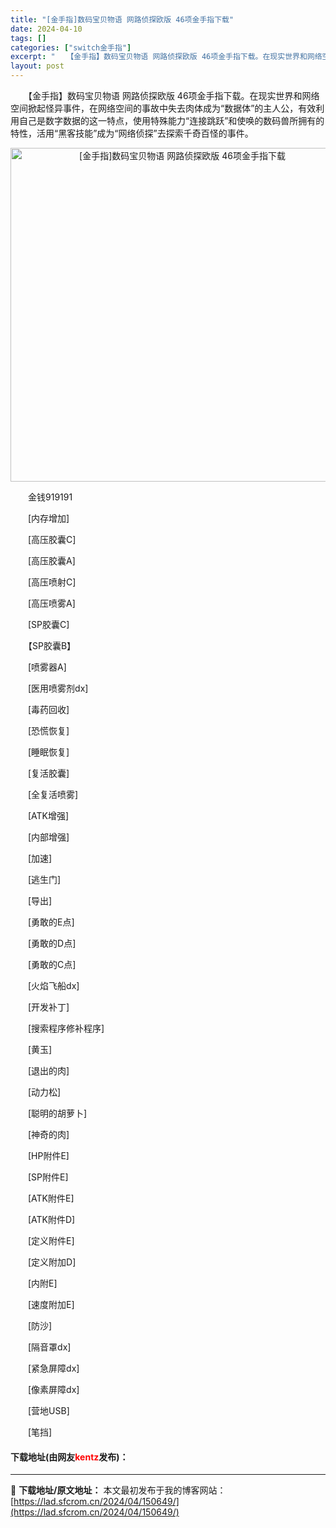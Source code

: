 ```yaml
---
title: "[金手指]数码宝贝物语 网路侦探欧版 46项金手指下载"
date: 2024-04-10
tags: []
categories: ["switch金手指"]
excerpt: "　　【金手指】数码宝贝物语 网路侦探欧版 46项金手指下载。在现实世界和网络空间掀起怪异事件，在网络空间的事故中失去肉体成为&ldquo;数据体&rdquo;的主人公，有效利用自己是数字数据的这一特点，使用特殊能力&ldquo;连接跳跃&rdquo;和使唤的数码兽所拥有的特性，活用&ldquo;黑客&hellip;"
layout: post
---
```


 <p>　　【金手指】数码宝贝物语 网路侦探欧版 46项金手指下载。在现实世界和网络空间掀起怪异事件，在网络空间的事故中失去肉体成为&ldquo;数据体&rdquo;的主人公，有效利用自己是数字数据的这一特点，使用特殊能力&ldquo;连接跳跃&rdquo;和使唤的数码兽所拥有的特性，活用&ldquo;黑客技能&rdquo;成为&ldquo;网络侦探&rdquo;去探索千奇百怪的事件。</p> <p align="center"><img align="" border="0" src="https://lad.sfcrom.cn/wp-content/uploads/2024/04/20240409_6615d3e39fd80.webp" width="534" alt="[金手指]数码宝贝物语 网路侦探欧版 46项金手指下载" /></p> <p>　　金钱919191</p> <p>　　[内存增加]</p> <p>　　[高压胶囊C]</p> <p>　　[高压胶囊A]</p> <p>　　[高压喷射C]</p> <p>　　[高压喷雾A]</p> <p>　　[SP胶囊C]</p> <p>　　【SP胶囊B】</p> <p>　　[喷雾器A]</p> <p>　　[医用喷雾剂dx]</p> <p>　　[毒药回收]</p> <p>　　[恐慌恢复]</p> <p>　　[睡眠恢复]</p> <p>　　[复活胶囊]</p> <p>　　[全复活喷雾]</p> <p>　　[ATK增强]</p> <p>　　[内部增强]</p> <p>　　[加速]</p> <p>　　[逃生门]</p> <p>　　[导出]</p> <p>　　[勇敢的E点]</p> <p>　　[勇敢的D点]</p> <p>　　[勇敢的C点]</p> <p>　　[火焰飞船dx]</p> <p>　　[开发补丁]</p> <p>　　[搜索程序修补程序]</p> <p>　　[黄玉]</p> <p>　　[退出的肉]</p> <p>　　[动力松]</p> <p>　　[聪明的胡萝卜]</p> <p>　　[神奇的肉]</p> <p>　　[HP附件E]</p> <p>　　[SP附件E]</p> <p>　　[ATK附件E]</p> <p>　　[ATK附件D]</p> <p>　　[定义附件E]</p> <p>　　[定义附加D]</p> <p>　　[内附E]</p> <p>　　[速度附加E]</p> <p>　　[防沙]</p> <p>　　[隔音罩dx]</p> <p>　　[紧急屏障dx]</p> <p>　　[像素屏障dx]</p> <p>　　[营地USB]</p> <p>　　[笔挡]</p> <p><h4>下载地址(由网友<font color="red">kentz</font>发布)：</h4></p> 

---
📖 **下载地址/原文地址：** 本文最初发布于我的博客网站：[https://lad.sfcrom.cn/2024/04/150649/](https://lad.sfcrom.cn/2024/04/150649/)
